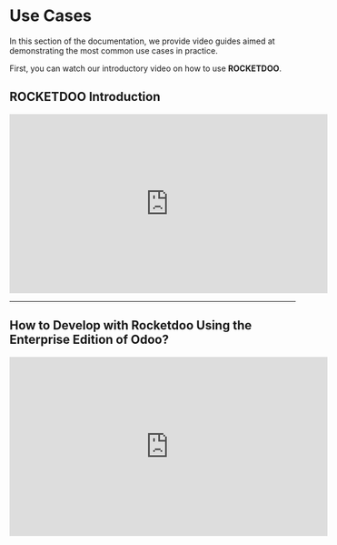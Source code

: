 # Use Cases

In this section of the documentation, we provide video guides aimed at demonstrating the most common use cases in practice.

First, you can watch our introductory video on how to use **ROCKETDOO**.

## ROCKETDOO Introduction

<iframe width="560" height="315" 
src="https://www.youtube.com/embed/VccIASO750A" 
title="RocketDoo: Automated Environment for Odoo Development" frameborder="0" 
allow="accelerometer; autoplay; clipboard-write; encrypted-media; gyroscope; picture-in-picture" 
allowfullscreen></iframe>

---

## How to Develop with Rocketdoo Using the Enterprise Edition of Odoo?

<iframe width="560" height="315" 
src="https://www.youtube.com/embed/ArW21MQNZBA" 
title="Developing on Enterprise Edition with ROCKETDOO" frameborder="0" 
allow="accelerometer; autoplay; clipboard-write; encrypted-media; gyroscope; picture-in-picture" 
allowfullscreen></iframe>
